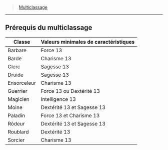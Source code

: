 ﻿---
!GenericItem
Name: Prérequis du multiclassage
Id: multiclassing_hd.md#prérequis-du-multiclassage
ParentLink: multiclassing_hd.md#multiclassage
ParentName: Multiclassage
NameLevel: 2
Attributes:
  Name: Prérequis du multiclassage
  Markdown: >+
    ## <!--Name-->Prérequis du multiclassage<!--/Name-->


    |Classe|Valeurs minimales de caractéristiques|

    |---|---|

    |Barbare|Force 13|

    |Barde|Charisme 13|

    |Clerc|Sagesse 13|

    |Druide|Sagesse 13|

    |Ensorceleur|Charisme 13|

    |Guerrier|Force 13 ou Dextérité 13|

    |Magicien|Intelligence 13|

    |Moine|Dextérité 13 et Sagesse 13|

    |Paladin|Force 13 et Charisme 13|

    |Rôdeur|Dextérité 13 et Sagesse 13|

    |Roublard|Dextérité 13|

    |Sorcier|Charisme 13|

AttributesDictionary: >+
  Name: Prérequis du multiclassage

  Markdown: >+

    ## <!--Name-->Prérequis du multiclassage<!--/Name-->





    |Classe|Valeurs minimales de caractéristiques|



    |---|---|



    |Barbare|Force 13|



    |Barde|Charisme 13|



    |Clerc|Sagesse 13|



    |Druide|Sagesse 13|



    |Ensorceleur|Charisme 13|



    |Guerrier|Force 13 ou Dextérité 13|



    |Magicien|Intelligence 13|



    |Moine|Dextérité 13 et Sagesse 13|



    |Paladin|Force 13 et Charisme 13|



    |Rôdeur|Dextérité 13 et Sagesse 13|



    |Roublard|Dextérité 13|



    |Sorcier|Charisme 13|



---
> [Multiclassage](hd_multiclassing.md)

---

## Prérequis du multiclassage

|Classe|Valeurs minimales de caractéristiques|
|---|---|
|Barbare|Force 13|
|Barde|Charisme 13|
|Clerc|Sagesse 13|
|Druide|Sagesse 13|
|Ensorceleur|Charisme 13|
|Guerrier|Force 13 ou Dextérité 13|
|Magicien|Intelligence 13|
|Moine|Dextérité 13 et Sagesse 13|
|Paladin|Force 13 et Charisme 13|
|Rôdeur|Dextérité 13 et Sagesse 13|
|Roublard|Dextérité 13|
|Sorcier|Charisme 13|

